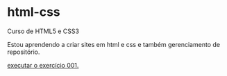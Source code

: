 # html-css
 Curso de HTML5 e CSS3

 Estou aprendendo a criar sites em html e css e também gerenciamento de repositório.

<a href="https://marciomontrezor.github.io/html-css/exercicios/ex001/">executar o exercício 001.</a>


